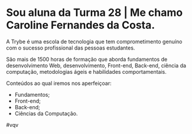 # Sou aluna da Turma 28 | Me chamo Caroline Fernandes da Costa.

A Trybe é uma escola de tecnologia que tem comprometimento genuíno com o sucesso profissional das pessoas estudantes.

São mais de 1500 horas de formação que aborda fundamentos de desenvolvimento Web, desenvolvimento, Front-end, Back-end, ciência da computação, metodologias ágeis e habilidades comportamentais.

Conteúdos ao qual iremos nos aperfeiçoar:
* Fundamentos;
* Front-end;
* Back-end;
* Ciências da Computação.

#vqv
